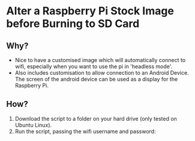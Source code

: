 # Alter a Raspberry Pi Stock Image before Burning to SD Card
## Why?
* Nice to have a customised image which will automatically connect to wifi, especially when you want to use the pi in 'headless mode'.
* Also includes customisation to allow connection to an Android Device. The screen of the android device can be used as a display for the Raspberry Pi.
## How?
1. Download the script to a folder on your hard drive (only tested on Ubuntu Linux).
2. Run the script, passing the wifi username and password:
> 

